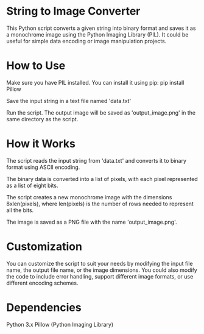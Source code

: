 # String to Image Converter
This Python script converts a given string into binary format and saves it as a monochrome image using the Python Imaging Library (PIL). It could be useful for simple data encoding or image manipulation projects.

# How to Use
Make sure you have PIL installed. You can install it using pip: pip install Pillow

Save the input string in a text file named 'data.txt'

Run the script. The output image will be saved as 'output_image.png' in the same directory as the script.

# How it Works
The script reads the input string from 'data.txt' and converts it to binary format using ASCII encoding.

The binary data is converted into a list of pixels, with each pixel represented as a list of eight bits.

The script creates a new monochrome image with the dimensions 8xlen(pixels), where len(pixels) is the number of rows needed to represent all the bits.

The image is saved as a PNG file with the name 'output_image.png'.

# Customization
You can customize the script to suit your needs by modifying the input file name, the output file name, or the image dimensions. You could also modify the code to include error handling, support different image formats, or use different encoding schemes.

# Dependencies
Python 3.x
Pillow (Python Imaging Library)
